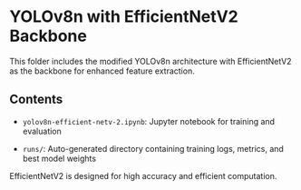 # YOLOv8n with EfficientNetV2 Backbone

This folder includes the modified YOLOv8n architecture with EfficientNetV2 as the backbone for enhanced feature extraction.

## Contents

- `yolov8n-efficient-netv-2.ipynb`: Jupyter notebook for training and evaluation

- `runs/`: Auto-generated directory containing training logs, metrics, and best model weights

EfficientNetV2 is designed for high accuracy and efficient computation.
